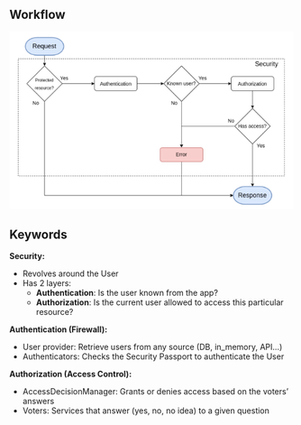 ## Workflow

![10.1.1](../assets/10-Security/1-Introduction/10.1.1.png)

## Keywords

**Security:**

- Revolves around the User
- Has 2 layers:
  - **Authentication**: Is the user known from the app?
  - **Authorization**: Is the current user allowed to access this particular resource?

**Authentication (Firewall):**
- User provider: Retrieve users from any source (DB, in_memory, API…)
- Authenticators: Checks the Security Passport to authenticate the User 

**Authorization (Access Control):**
- AccessDecisionManager: Grants or denies access based on the voters’ answers
- Voters: Services that answer (yes, no, no idea) to a given question

